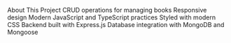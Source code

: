 About This Project
CRUD operations for managing books
Responsive design
Modern JavaScript and TypeScript practices
Styled with modern CSS
Backend built with Express.js
Database integration with MongoDB and Mongoose
 
